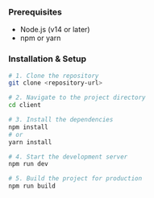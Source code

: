 
### Prerequisites
- Node.js (v14 or later)
- npm or yarn

### Installation & Setup
```bash
# 1. Clone the repository
git clone <repository-url>

# 2. Navigate to the project directory
cd client

# 3. Install the dependencies
npm install
# or
yarn install

# 4. Start the development server
npm run dev

# 5. Build the project for production
npm run build
